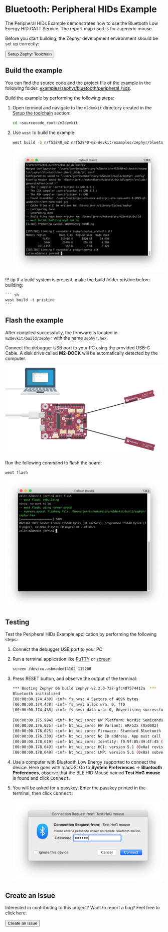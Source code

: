 # Bluetooth: Peripheral HIDs Example

The Peripheral HIDs Example demonstrates how to use the Bluetooth Low Energy HID GATT Service. The report map used is for a generic mouse.

Before you start building, the Zephyr development environment should be set up correctly:

<a href="../../setup"><button data-md-color-primary="red-bud" style="width:auto;">Setup Zephyr Toolchain</button></a>

## Build the example

You can find the source code and the project file of the example in the following folder: [examples/zephyr/bluetooth/peripheral_hids](https://github.com/makerdiary/nrf52840-m2-devkit/tree/master/examples/zephyr/bluetooth/peripheral_hids).

Build the example by performing the following steps:

1. Open terminal and navigate to the `m2devkit` directory created in the [Setup the toolchain](../setup.md) section:

	``` sh
	cd <sourcecode_root>/m2devkit
	```

2. Use `west` to build the example:

	``` sh
	west build -b nrf52840_m2 nrf52840-m2-devkit/examples/zephyr/bluetooth/peripheral_hids
	```

	![](assets/images/building-ble-hids.png)

!!! tip
	If a build system is present, make the build folder pristine before building:

	``` sh
	west build -t pristine
	```

## Flash the example

After compiled successfully, the firmware is located in `m2devkit/build/zephyr` with the name `zephyr.hex`.

Connect the debugger USB port to your PC using the provided USB-C Cable. A disk drive called **M2-DOCK** will be automatically detected by the computer.

![](../../assets/images/programming-firmware.png)

Run the following command to flash the board:

``` sh
west flash
```

![](assets/images/flashing-ble-hids.png)

## Testing

Test the Peripheral HIDs Example application by performing the following steps:

1. Connect the debugger USB port to your PC

2. Run a terminal application like [PuTTY](https://www.chiark.greenend.org.uk/~sgtatham/putty/) or [screen](https://www.gnu.org/software/screen/manual/screen.html):

	``` sh
	screen /dev/cu.usbmodem14102 115200
	```

3. Press RESET button, and observe the output of the terminal:

	``` sh
	*** Booting Zephyr OS build zephyr-v2.2.0-727-gfc407574412a  ***
	Bluetooth initialized
	[00:00:00.174,438] <inf> fs_nvs: 4 Sectors of 4096 bytes
	[00:00:00.174,438] <inf> fs_nvs: alloc wra: 0, ff0
	[00:00:00.174,438] <inf> fs_nvs: data wra: 0, 0dvertising successfully started

	[00:00:00.175,994] <inf> bt_hci_core: HW Platform: Nordic Semiconductor (0x0002)
	[00:00:00.176,025] <inf> bt_hci_core: HW Variant: nRF52x (0x0002)
	[00:00:00.176,025] <inf> bt_hci_core: Firmware: Standard Bluetooth controller (0x00) Version 2.2 Build 99
	[00:00:00.176,330] <inf> bt_hci_core: No ID address. App must call settings_load()
	[00:00:00.178,619] <inf> bt_hci_core: Identity: f0:9f:05:d9:4f:45 (random)
	[00:00:00.178,649] <inf> bt_hci_core: HCI: version 5.1 (0x0a) revision 0x0000, manufacturer 0x05f1
	[00:00:00.178,649] <inf> bt_hci_core: LMP: version 5.1 (0x0a) subver 0xffff
	```

4. Use a computer with Bluetooth Low Energy supported to connect the device. Here goes with macOS: Go to **System Preferences** -> **Bluetooth Preferences**, observe that the BLE HID Mouse named **Test HoG mouse** is found and click <kbd>Connect</kbd>.

5. You will be asked for a passkey. Enter the passkey printed in the terminal, then click <kbd>Connect</kbd>:

	![](assets/images/macos-ble-hids.png)


## Create an Issue

Interested in contributing to this project? Want to report a bug? Feel free to click here:

<a href="https://github.com/makerdiary/nrf52840-m2-devkit/issues/new?title=Zephyr:%20BLE%20HIDs:%20%3Ctitle%3E"><button data-md-color-primary="red-bud"><i class="fa fa-github"></i> Create an Issue</button></a>
